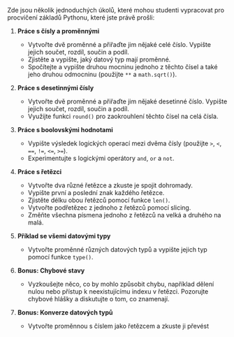 Zde jsou několik jednoduchých úkolů, které mohou studenti vypracovat pro procvičení základů Pythonu, které jste právě prošli:

1. **Práce s čísly a proměnnými**
   
   - Vytvořte dvě proměnné a přiřaďte jim nějaké celé číslo. Vypište jejich součet, rozdíl, součin a podíl.
   - Zjistěte a vypište, jaký datový typ mají proměnné.
   - Spočítejte a vypište druhou mocninu jednoho z těchto čísel a také jeho druhou odmocninu (použijte `**` a `math.sqrt()`).

2. **Práce s desetinnými čísly**

   - Vytvořte dvě proměnné a přiřaďte jim nějaké desetinné číslo. Vypište jejich součet, rozdíl, součin a podíl.
   - Využijte funkci `round()` pro zaokrouhlení těchto čísel na celá čísla.

3. **Práce s boolovskými hodnotami**

   - Vypište výsledek logických operací mezi dvěma čísly (použijte `>`, `<`, `==`, `!=`, `<=`, `>=`).
   - Experimentujte s logickými operátory `and`, `or` a `not`.

4. **Práce s řetězci**

   - Vytvořte dva různé řetězce a zkuste je spojit dohromady.
   - Vypište první a poslední znak každého řetězce.
   - Zjistěte délku obou řetězců pomocí funkce `len()`.
   - Vytvořte podřetězec z jednoho z řetězců pomocí slicing.
   - Změňte všechna písmena jednoho z řetězců na velká a druhého na malá.

5. **Příklad se všemi datovými typy**

   - Vytvořte proměnné různých datových typů a vypište jejich typ pomocí funkce `type()`.

6. **Bonus: Chybové stavy**

   - Vyzkoušejte něco, co by mohlo způsobit chybu, například dělení nulou nebo přístup k neexistujícímu indexu v řetězci. Pozorujte chybové hlášky a diskutujte o tom, co znamenají.
   
7. **Bonus: Konverze datových typů**

   - Vytvořte proměnnou s číslem jako řetězcem a zkuste ji převést